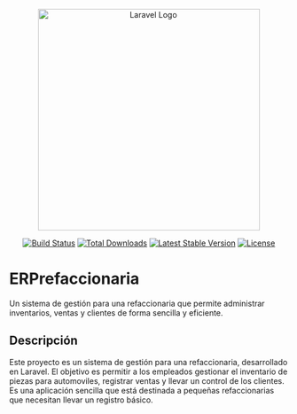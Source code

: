 <p align="center"><a href="https://laravel.com" target="_blank"><img src="https://raw.githubusercontent.com/laravel/art/master/logo-lockup/5%20SVG/2%20CMYK/1%20Full%20Color/laravel-logolockup-cmyk-red.svg" width="400" alt="Laravel Logo"></a></p>

<p align="center">
<a href="https://github.com/laravel/framework/actions"><img src="https://github.com/laravel/framework/workflows/tests/badge.svg" alt="Build Status"></a>
<a href="https://packagist.org/packages/laravel/framework"><img src="https://img.shields.io/packagist/dt/laravel/framework" alt="Total Downloads"></a>
<a href="https://packagist.org/packages/laravel/framework"><img src="https://img.shields.io/packagist/v/laravel/framework" alt="Latest Stable Version"></a>
<a href="https://packagist.org/packages/laravel/framework"><img src="https://img.shields.io/packagist/l/laravel/framework" alt="License"></a>
</p>

# ERPrefaccionaria

Un sistema de gestión para una refaccionaria que permite administrar inventarios, ventas y clientes de forma sencilla y eficiente.

## Descripción

Este proyecto es un sistema de gestión para una refaccionaria, desarrollado en Laravel. El objetivo es permitir a los empleados gestionar el inventario de piezas para automoviles, registrar ventas y llevar un control de los clientes. Es una aplicación sencilla que está destinada a pequeñas refaccionarias que necesitan llevar un registro básico.
